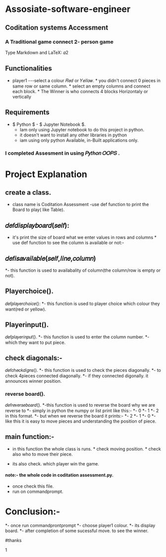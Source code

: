 # Assosiate-software-engineer

## Coditation systems Accessment
### A Traditional game connect 2- person game
Type Markdown and LaTeX: 𝛼2
## Functionalities
   * player1 ---select a colour 𝑅𝑒𝑑 or 𝑌𝑒𝑙𝑙𝑜𝑤.
    * you didn't connect 0 pieces in same row or same column.
    * select an empty columns and connect each block.
    * The Winner is who connects 4 blocks Horizontaly or vertically
## Requirements
   - $ Python $
    - $ Jupyter Notebook $.
       * Iam only using Jupyter notebook to do this project in python.
       * it doesn't want to install any other libraries in python
        * iam using only python Available, in-Built applications only.
### I completed Assesment in using 𝑃𝑦𝑡ℎ𝑜𝑛 𝑂𝑂𝑃𝑆 .

# Project Explanation

## create a class.

   - class name is Coditation Assessment
    -use def function to print the Board to play( like Table).

## 𝑑𝑒𝑓𝑑𝑖𝑠𝑝𝑙𝑎𝑦𝑏𝑜𝑎𝑟𝑑(𝑠𝑒𝑙𝑓):
   * it's print the size of board what we enter values in rows and columns
    * use def function to see the column is available or not:-

## 𝑑𝑒𝑓𝑖𝑠𝑎𝑣𝑎𝑖𝑙𝑎𝑏𝑙𝑒(𝑠𝑒𝑙𝑓,𝑙𝑖𝑛𝑒,𝑐𝑜𝑙𝑢𝑚𝑛) 
   *- this function is used to availabality of column(the column/row is empty or not).
## Playerchoice().

   𝑑𝑒𝑓𝑝𝑙𝑎𝑦𝑒𝑟𝑐ℎ𝑜𝑖𝑐𝑒(): 
    *- this function is used to player choice which colour they want(red or yellow).

## Playerinput().

   𝑑𝑒𝑓𝑝𝑙𝑎𝑦𝑒𝑟𝑖𝑛𝑝𝑢𝑡().
        *- this function is used to enter the column number. *- which they want to put piece.
## check diagonals:-

   𝑑𝑒𝑓𝑐ℎ𝑒𝑐𝑘𝑑𝑖𝑔𝑛𝑠(). 
        *- this function is used to check the pieces diagonally. 
        *- to check 4pieces connected diagonally. 
        *- if they connected digonally. it announces winner position.

### reverse board().

   𝑑𝑒𝑓𝑟𝑒𝑣𝑒𝑟𝑠𝑒𝑏𝑜𝑎𝑟𝑑(). 
   *-this function is used to reverse the board why we are reverse to
        *- simply in python the numpy or list print like this:-
        *- 0
        *- 1
        *- 2 in this format.
        *- but when we reverse the board it prints:-
        *- 2
        *- 1
        *- 0
      *- like this it is easy to move pieces and understanding the position of piece.
## main function:-

   * in this function the whole class is runs.
    * check moving position.
    * check also who to move their piece.

   - its also check. which player win the game.
#### note:- the whole code in coditation assessment.py.
 - once check this file.
 - run on commandprompt.


# Conclusion:-
   *- once run commandprontprompt
    *-    choose player1 colour.
    *- its display board.
    *- after completion of some sucessful move. to see the winner.

#thanks

1
​
